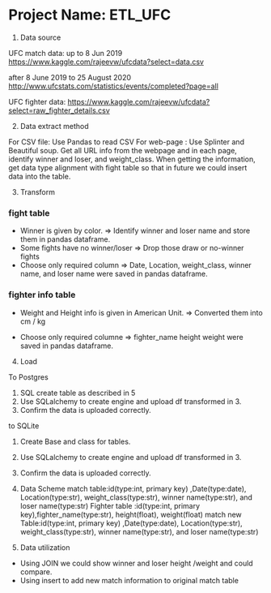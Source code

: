 
# Project Name: ETL_UFC

1. Data source

UFC match data:
up to 8 Jun 2019
https://www.kaggle.com/rajeevw/ufcdata?select=data.csv

after 8 June 2019 to 25 August 2020
http://www.ufcstats.com/statistics/events/completed?page=all

UFC fighter data:
https://www.kaggle.com/rajeevw/ufcdata?select=raw_fighter_details.csv

2. Data extract method

For CSV file: Use Pandas to read CSV
For web-page : Use Splinter and Beautiful soup. Get all URL info from the webpage and in each page, identify winner and loser, and weight_class. When getting the information, get data type alignment with fight table so that in future we could insert data into the table. 


3. Transform

### fight table
* Winner is given by color. 
=> Identify winner and loser name and store them in pandas dataframe.
* Some fights have no winner/loser 
=> Drop those draw or no-winner fights
* Choose only required column
=> Date, Location, weight_class, winner name, and loser name were saved in pandas dataframe.

### fighter info table
* Weight and Height info is given in American Unit.
=> Converted them into cm / kg

* Choose only required columne
=> fighter_name	height	weight were saved in pandas dataframe.


4. Load

To Postgres
1. SQL create table as described in 5
2. Use SQLalchemy to create engine and upload df transformed in 3.
3. Confirm the data is uploaded correctly.

to SQLite
1. Create Base and class for tables.
2. Use SQLalchemy to create engine and upload df transformed in 3.
3. Confirm the data is uploaded correctly.


5. Data Scheme
match table:id(type:int, primary key) ,Date(type:date), Location(type:str), weight_class(type:str), winner name(type:str), and loser name(type:str)
Fighter table :id(type:int, primary key),fighter_name(type:str), height(float), weight(float)
match new Table:id(type:int, primary key) ,Date(type:date), Location(type:str), weight_class(type:str), winner name(type:str), and loser name(type:str)


6. Data utilization

* Using JOIN we could show winner and loser height /weight and could compare.
* Using insert to add new match information to original match table




